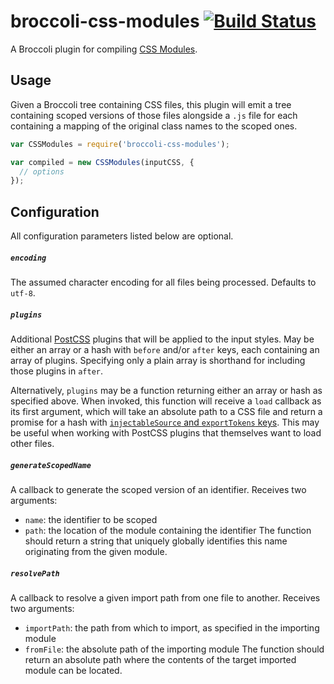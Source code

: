 # broccoli-css-modules [![Build Status](https://travis-ci.org/salsify/broccoli-css-modules.svg?branch=master)](https://travis-ci.org/salsify/broccoli-css-modules)
A Broccoli plugin for compiling [CSS Modules](https://github.com/css-modules/css-modules).

## Usage

Given a Broccoli tree containing CSS files, this plugin will emit a tree containing scoped versions of those files alongside a `.js` file for each containing a mapping of the original class names to the scoped ones.

```js
var CSSModules = require('broccoli-css-modules');

var compiled = new CSSModules(inputCSS, {
  // options
});
```

## Configuration

All configuration parameters listed below are optional.

##### `encoding`
The assumed character encoding for all files being processed. Defaults to `utf-8`.

##### `plugins`
Additional [PostCSS](https://github.com/postcss/postcss) plugins that will be applied to the input styles. May be either
an array or a hash with `before` and/or `after` keys, each containing an array of plugins.
Specifying only a plain array is shorthand for including those plugins in `after`.

Alternatively, `plugins` may be a function returning either an array or hash as specified above. When invoked, this
function will receive a `load` callback as its first argument, which will take an absolute path to a CSS file and
return a promise for a hash with [`injectableSource` and `exportTokens` keys](https://github.com/css-modules/css-modules-loader-core#coreload-sourcestring--sourcepath--pathfetcher--promise-injectablesource-exporttokens-).
This may be useful when working with PostCSS plugins that themselves want to load other files.

##### `generateScopedName`
A callback to generate the scoped version of an identifier. Receives two arguments:
 - `name`: the identifier to be scoped
 - `path`: the location of the module containing the identifier
The function should return a string that uniquely globally identifies this name originating from the given module.

##### `resolvePath`
A callback to resolve a given import path from one file to another. Receives two arguments:
 - `importPath`: the path from which to import, as specified in the importing module
 - `fromFile`: the absolute path of the importing module
The function should return an absolute path where the contents of the target imported module can be located.
